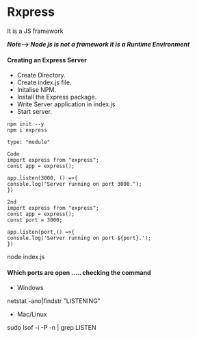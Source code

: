 # Rxpress 
It is a JS framework

***Note--> Node js is not a framework it is a Runtime Environment***

#### Creating an Express Server
* Create Directory.
* Create index.js file.
* Initalise NPM.
* Install the Express package.
* Write Server application in index.js
* Start server.

```
npm init --y
npm i express

type: "module"

Code
import express from "express";
const app = express();

app.listen(3000, () =>{
console.log("Server running on port 3000.");
})

2nd
import express from "express";
const app = express();
const port = 3000;

app.listen(port,() =>{
console.log('Server running on port ${port}.');
})
```
node index.js


#### Which ports are open ..... checking the command 
* Windows

netstat -ano|findstr "LISTENING"

* Mac/Linux

sudo lsof -i -P -n | grep LISTEN
